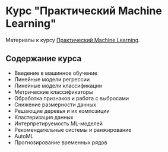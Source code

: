 # Курс "Практический Machine Learning"
Материалы к курсу [Практический Machine Learning](https://stepik.org/course/125501/syllabus).

## Содержание курса
- Введение в машинное обучение
- Линейные модели регрессии
- Линейные модели классификации
- Метрические классификаторы
- Обработка признаков и работа с выбросами
- Снижение размерности данных
- Решающие деревья и их композиции
- Кластеризация данных
- Интерпретируемость ML-моделей
- Рекомендательные системы и ранжирование
- AutoML
- Прогнозирование временных рядов
